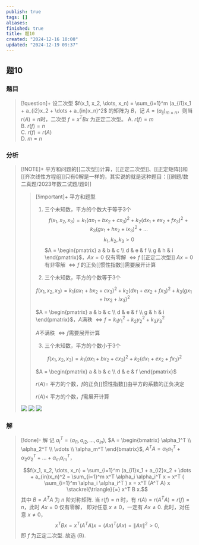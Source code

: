 ```yaml
---
publish: true
tags: []
aliases: 
finished: true
title: 题10
created: "2024-12-16 10:00"
updated: "2024-12-19 09:37"
---
```

## 题10
### 题目
> [!question]+
> 设二次型 $f(x_1, x_2, \dots, x_n) = \sum_{i=1}^m (a_{i1}x_1 + a_{i2}x_2 + \dots + a_{in}x_n)^2$ 的矩阵为 $B$，记 $A = (a_{ij})_{m \times n}$，则当$r(A) = n$时，二次型 $f = x^T B x$ 为正定二次型。
> A. $r(f) = m$  
> B. $r(f) = n$  
> C. $r(f) = r(A)$  
> D. $m = n$
### 分析
> [!NOTE]+
> 平方和问题的[[二次型]]计算，[[正定二次型]]、[[正定矩阵]]和[[齐次线性方程组]]只有0解是一样的，其实说的就是这种题目：[[刷题/数二真题/2023年数二试题/题9]]
> > [!important]+ 平方和题型
> > 1. 三个未知数，平方的个数大于等于3个
> > $$f(x_1, x_2, x_3) = k_1(ax_1 + bx_2 + cx_3)^2 + k_2(dx_1 + ex_2 + fx_3)^2 + k_3(gx_1 + hx_2 + ix_3)^2 + \ldots$$
> > $$k_1, k_2, k_3 > 0$$
> > $A = \begin{pmatrix} a & b & c \\ d & e & f \\ g & h & i \end{pmatrix}$，$Ax = 0$ 仅有零解 $\Leftrightarrow f$ [[正定二次型]]
> > $Ax = 0$ 有非零解 $\Leftrightarrow f$ 的正负[[惯性指数]]需要展开计算
> > 
> > 2. 三个未知数，平方的个数等于3个
> > 
> > $$f(x_1,x_2,x_3) = k_1(ax_1+bx_2+cx_3)^2 + k_2(dx_1+ex_2+fx_3)^2 + k_3(gx_1+hx_2+ix_3)^2$$
> > 
> > $A = \begin{pmatrix} a & b & c \\ d & e & f \\ g & h & i \end{pmatrix}$，$A$满秩 $\Leftrightarrow f = k_1y_1^2 + k_2y_2^2 + k_3y_3^2$
> > 
> > $A$不满秩 $\Leftrightarrow f$需要展开计算
> > 
> > 3. 三个未知数，平方的个数小于3个
> > 
> > $$f(x_1,x_2,x_3) = k_1(ax_1+bx_2+cx_3)^2 + k_2(dx_1+ex_2+fx_3)^2$$
> > 
> > $A = \begin{pmatrix} a & b & c \\ d & e & f \end{pmatrix}$
> > 
> > $r(A) =$ 平方的个数，$f$的正负[[惯性指数]]由平方的系数的正负决定
> > 
> > $r(A) <$ 平方的个数，$f$需展开计算
> 
> ![](https://img.hwenyi.live/202412191737361.webp)
> ![](https://img.hwenyi.live/202412191737124.webp)
> ![](https://img.hwenyi.live/202412191737133.webp)
### 解
> [!done]-
> 解 记 $a_i^T = (a_{i1}, a_{i2}, \dots, a_{in})$, $A = \begin{bmatrix} \alpha_1^T \\ \alpha_2^T \\ \vdots \\ \alpha_m^T \end{bmatrix}$, $A^TA = \alpha_1 \alpha_1^T + \alpha_2 \alpha_2^T + \dots + \alpha_m \alpha_m^T$，
> 
> $$f(x_1, x_2, \dots, x_n) = \sum_{i=1}^m (a_{i1}x_1 + a_{i2}x_2 + \dots + a_{in}x_n)^2 = \sum_{i=1}^m x^T \alpha_i \alpha_i^T x = x^T ( \sum_{i=1}^m \alpha_i \alpha_i^T ) x = x^T (A^T A) x \stackrel{\triangle}{=} x^T B x.$$
> 其中 $B = A^T A$ 为 $n$ 阶对称矩阵. 
> 当 r$(f) = n$ 时，有 $r(A) = r(A^T A) = r(f) = n$，此时 $Ax = 0$ 仅有零解，
> 即对任意 $x \neq 0$，一定有 $Ax \neq 0$. 此时，对任意 $x \neq 0$，
> $$x^T B x = x^T (A^T A) x = (Ax)^T (Ax) = \|Ax\|^2 > 0,$$
> 即 $f$ 为正定二次型. 故选 (B).